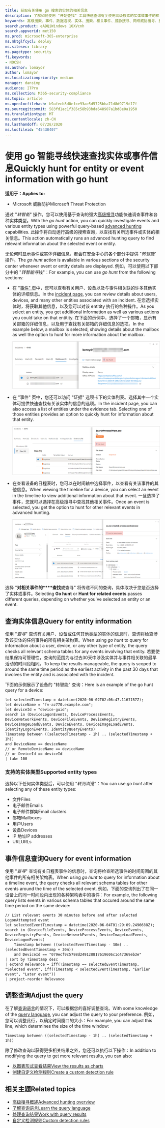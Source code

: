 ```yaml
---
title: 获取有关使用 go 搜索的实体的相关信息
description: 了解如何使用 "开始查找" 工具快速查询有关使用高级搜索的实体或事件的相关信息。
keywords: 高级搜索、事件、数据透视、实体、搜索、相关事件、威胁搜寻、网络威胁搜寻、搜索、查询、遥测、Microsoft 365、Microsoft 威胁防护
search.product: eADQiWindows 10XVcnh
search.appverid: met150
ms.prod: microsoft-365-enterprise
ms.mktglfcycl: deploy
ms.sitesec: library
ms.pagetype: security
f1.keywords:
- NOCSH
ms.author: lomayor
author: lomayor
ms.localizationpriority: medium
manager: dansimp
audience: ITPro
ms.collection: M365-security-compliance
ms.topic: article
ms.openlocfilehash: b9afecb3d0efce93ae5d5725bba71d8d9719d17f
ms.sourcegitcommit: 583fd1ac1f385c58b93bda648907a1bd8e0a1950
ms.translationtype: MT
ms.contentlocale: zh-CN
ms.lasthandoff: 07/28/2020
ms.locfileid: "45430407"
---
```

# <a name="quickly-hunt-for-entity-or-event-information-with-go-hunt"></a><span data-ttu-id="414f6-104">使用 go 智能寻线快速查找实体或事件信息</span><span class="sxs-lookup"><span data-stu-id="414f6-104">Quickly hunt for entity or event information with go hunt</span></span>

<span data-ttu-id="414f6-105">**适用于：**</span><span class="sxs-lookup"><span data-stu-id="414f6-105">**Applies to:**</span></span>
- <span data-ttu-id="414f6-106">Microsoft 威胁防护</span><span class="sxs-lookup"><span data-stu-id="414f6-106">Microsoft Threat Protection</span></span>

<span data-ttu-id="414f6-107">通过 "*转智能*" 操作，您可以使用基于查询的强大[高级搜寻](advanced-hunting-overview.md)功能快速调查事件和各种实体类型。</span><span class="sxs-lookup"><span data-stu-id="414f6-107">With the *go hunt* action, you can quickly investigate events and various entity types using powerful query-based [advanced hunting](advanced-hunting-overview.md) capabilities.</span></span> <span data-ttu-id="414f6-108">此操作将自动运行高级的搜索查询，以查找有关所选事件或实体的相关信息。</span><span class="sxs-lookup"><span data-stu-id="414f6-108">This action automatically runs an advanced hunting query to find relevant information about the selected event or entity.</span></span>

<span data-ttu-id="414f6-109">无论何时显示事件或实体详细信息，都会在安全中心的各个部分中提供 "*转智能*" 操作。</span><span class="sxs-lookup"><span data-stu-id="414f6-109">The *go hunt* action is available in various sections of the security center whenever event or entity details are displayed.</span></span> <span data-ttu-id="414f6-110">例如，可以使用以下部分中的 "*转智能寻*线"：</span><span class="sxs-lookup"><span data-stu-id="414f6-110">For example, you can use *go hunt* from the following sections:</span></span>

- <span data-ttu-id="414f6-111">在 "[事件" 页](investigate-incidents.md#incident-overview)中，您可以查看有关用户、设备以及与事件相关联的许多其他实体的详细信息。</span><span class="sxs-lookup"><span data-stu-id="414f6-111">In the [incident page](investigate-incidents.md#incident-overview), you can review details about users, devices, and many other entities associated with an incident.</span></span> <span data-ttu-id="414f6-112">在您选择实体时，将获取其他信息，以及您可以对该 entitity 执行的各种操作。</span><span class="sxs-lookup"><span data-stu-id="414f6-112">As you select an entity, you get additional information as well as various actions you could take on that entitity.</span></span> <span data-ttu-id="414f6-113">在下面的示例中，选择了一个邮箱，显示有关邮箱的详细信息，以及用于查找有关邮箱的详细信息的选项。</span><span class="sxs-lookup"><span data-stu-id="414f6-113">In the example below, a mailbox is selected, showing details about the mailbox as well the option to hunt for more information about the mailbox.</span></span>

    ![显示具有 "转智能" 选项的邮箱详细信息的图像](../../media/mtp-ah/go-hunt-email.png)

- <span data-ttu-id="414f6-115">在 "事件" 页中，您还可以访问 "证据" 选项卡下的实体列表。选择其中一个实体可提供快速查找有关该实体的信息的选项。</span><span class="sxs-lookup"><span data-stu-id="414f6-115">In the incident page, you can also access a list of entities under the evidence tab. Selecting one of those entities provides an option to quickly hunt for information about that entity.</span></span>

    ![显示 "证据" 选项卡中带有 "转智能" 选项的选定文件的图像](../../media/mtp-ah/go-hunt-evidence-file.png)


- <span data-ttu-id="414f6-117">在查看设备的日程表时，您可以在时间轴中选择事件，以查看有关该事件的其他信息。</span><span class="sxs-lookup"><span data-stu-id="414f6-117">When viewing the timeline for a device, you can select an event in the timeline to view additional information about that event.</span></span> <span data-ttu-id="414f6-118">一旦选择了事件，您就可以选择在高级搜寻中查找其他相关事件。</span><span class="sxs-lookup"><span data-stu-id="414f6-118">Once an event is selected, you get the option to hunt for other relevant events in advanced hunting.</span></span>

    ![显示使用 "转智能" 选项显示事件详细信息的图像](../../media/mtp-ah/go-hunt-event.png)

<span data-ttu-id="414f6-120">选择 "**对相关事件的\*\*\*\*查找**或查寻" 将传递不同的查询，具体取决于您是否选择了实体或事件。</span><span class="sxs-lookup"><span data-stu-id="414f6-120">Selecting **Go hunt** or **Hunt for related events** passes different queries, depending on whether you've selected an entity or an event.</span></span>

## <a name="query-for-entity-information"></a><span data-ttu-id="414f6-121">查询实体信息</span><span class="sxs-lookup"><span data-stu-id="414f6-121">Query for entity information</span></span>
<span data-ttu-id="414f6-122">使用 "*查寻*" 查询有关用户、设备或任何其他类型的实体的信息时，查询将检查涉及该实体的任何事件的所有相关架构表。</span><span class="sxs-lookup"><span data-stu-id="414f6-122">When using *go hunt* to query for information about a user, device, or any other type of entity, the query checks all relevant schema tables for any events involving that entity.</span></span> <span data-ttu-id="414f6-123">若要使结果保持可管理性，查询的范围为与过去30天中涉及实体并与事件相关联的最早活动的时间段相同。</span><span class="sxs-lookup"><span data-stu-id="414f6-123">To keep the results manageable, the query is scoped to around the same time period as the earliest activity in the past 30 days that involves the entity and is associated with the incident.</span></span>

<span data-ttu-id="414f6-124">下面的示例展示了设备的 "转智能" 查询：</span><span class="sxs-lookup"><span data-stu-id="414f6-124">Here is an example of the go hunt query for a device:</span></span>

```kusto
let selectedTimestamp = datetime(2020-06-02T02:06:47.1167157Z);
let deviceName = "fv-az770.example.com";
let deviceId = "device-guid";
search in (DeviceLogonEvents, DeviceProcessEvents, DeviceNetworkEvents, DeviceFileEvents, DeviceRegistryEvents, DeviceImageLoadEvents, DeviceEvents, DeviceImageLoadEvents, IdentityLogonEvents, IdentityQueryEvents)
Timestamp between ((selectedTimestamp - 1h) .. (selectedTimestamp + 1h))
and DeviceName == deviceName
// or RemoteDeviceName == deviceName
// or DeviceId == deviceId
| take 100
```
### <a name="supported-entity-types"></a><span data-ttu-id="414f6-125">支持的实体类型</span><span class="sxs-lookup"><span data-stu-id="414f6-125">Supported entity types</span></span>
<span data-ttu-id="414f6-126">选择以下任何实体类型后，可以使用 "*转到浏览*"：</span><span class="sxs-lookup"><span data-stu-id="414f6-126">You can use *go hunt* after selecting any of these entity types:</span></span>

- <span data-ttu-id="414f6-127">文件</span><span class="sxs-lookup"><span data-stu-id="414f6-127">Files</span></span>
- <span data-ttu-id="414f6-128">电子邮件</span><span class="sxs-lookup"><span data-stu-id="414f6-128">Emails</span></span>
- <span data-ttu-id="414f6-129">电子邮件群集</span><span class="sxs-lookup"><span data-stu-id="414f6-129">Email clusters</span></span>
- <span data-ttu-id="414f6-130">邮箱</span><span class="sxs-lookup"><span data-stu-id="414f6-130">Mailboxes</span></span>
- <span data-ttu-id="414f6-131">用户</span><span class="sxs-lookup"><span data-stu-id="414f6-131">Users</span></span>
- <span data-ttu-id="414f6-132">设备</span><span class="sxs-lookup"><span data-stu-id="414f6-132">Devices</span></span>
- <span data-ttu-id="414f6-133">IP 地址</span><span class="sxs-lookup"><span data-stu-id="414f6-133">IP addresses</span></span>
- <span data-ttu-id="414f6-134">URL</span><span class="sxs-lookup"><span data-stu-id="414f6-134">URLs</span></span>

## <a name="query-for-event-information"></a><span data-ttu-id="414f6-135">事件信息查询</span><span class="sxs-lookup"><span data-stu-id="414f6-135">Query for event information</span></span>
<span data-ttu-id="414f6-136">使用 "*查寻*" 查询有关日程表事件的信息时，查询将检查所选事件的时间周围的其他事件的所有相关架构表。</span><span class="sxs-lookup"><span data-stu-id="414f6-136">When using *go hunt* to query for information about a timeline event, the query checks all relevant schema tables for other events around the time of the selected event.</span></span> <span data-ttu-id="414f6-137">例如，下面的查询列出了在同一设备上的同一时间段内出现的各种架构表中的事件：</span><span class="sxs-lookup"><span data-stu-id="414f6-137">For example, the following query lists events in various schema tables that occured around the same time period on the same device:</span></span>

```kusto
// List relevant events 30 minutes before and after selected LogonAttempted event
let selectedEventTimestamp = datetime(2020-06-04T01:29:09.2496688Z);
search in (DeviceFileEvents, DeviceProcessEvents, DeviceEvents, DeviceRegistryEvents, DeviceNetworkEvents, DeviceImageLoadEvents, DeviceLogonEvents)
    Timestamp between ((selectedEventTimestamp - 30m) .. (selectedEventTimestamp + 30m))
    and DeviceId == "079ecf9c5798d249128817619606c1c47369eb3e"
| sort by Timestamp desc
| extend Relevance = iff(Timestamp == selectedEventTimestamp, "Selected event", iff(Timestamp < selectedEventTimestamp, "Earlier event", "Later event"))
| project-reorder Relevance
```

## <a name="adjust-the-query"></a><span data-ttu-id="414f6-138">调整查询</span><span class="sxs-lookup"><span data-stu-id="414f6-138">Adjust the query</span></span>
<span data-ttu-id="414f6-139">在了解[查询语言](advanced-hunting-query-language.md)的情况下，可以根据您的喜好调整查询。</span><span class="sxs-lookup"><span data-stu-id="414f6-139">With some knowledge of the [query language](advanced-hunting-query-language.md), you can adjust the query to your preference.</span></span> <span data-ttu-id="414f6-140">例如，您可以调整此行，以确定时间窗口的大小：</span><span class="sxs-lookup"><span data-stu-id="414f6-140">For example, you can adjust this line, which determines the size of the time window:</span></span>

```kusto
Timestamp between ((selectedTimestamp - 1h) .. (selectedTimestamp + 1h))
```

<span data-ttu-id="414f6-141">除了修改查询以获得更多相关结果之外，您还可以执行以下操作：</span><span class="sxs-lookup"><span data-stu-id="414f6-141">In addition to modifying the query to get more relevant results, you can also:</span></span>
- [<span data-ttu-id="414f6-142">以图表形式查看结果</span><span class="sxs-lookup"><span data-stu-id="414f6-142">View the results as charts</span></span>](advanced-hunting-query-results.md#view-query-results-as-a-table-or-chart)
- [<span data-ttu-id="414f6-143">创建自定义检测规则</span><span class="sxs-lookup"><span data-stu-id="414f6-143">Create a custom detection rule</span></span>](custom-detection-rules.md)

## <a name="related-topics"></a><span data-ttu-id="414f6-144">相关主题</span><span class="sxs-lookup"><span data-stu-id="414f6-144">Related topics</span></span>
- [<span data-ttu-id="414f6-145">高级搜寻概述</span><span class="sxs-lookup"><span data-stu-id="414f6-145">Advanced hunting overview</span></span>](advanced-hunting-overview.md)
- [<span data-ttu-id="414f6-146">了解查询语言</span><span class="sxs-lookup"><span data-stu-id="414f6-146">Learn the query language</span></span>](advanced-hunting-query-language.md)
- [<span data-ttu-id="414f6-147">处理查询结果</span><span class="sxs-lookup"><span data-stu-id="414f6-147">Work with query results</span></span>](advanced-hunting-query-results.md)
- [<span data-ttu-id="414f6-148">自定义检测规则</span><span class="sxs-lookup"><span data-stu-id="414f6-148">Custom detection rules</span></span>](custom-detection-rules.md)